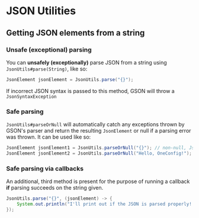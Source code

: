 # JSON Utilities

## Getting JSON elements from a string

### Unsafe (exceptional) parsing

You can **unsafely (exceptionally)** parse JSON from a string using `JsonUtils#parse(String)`, like so:

```java
JsonElement jsonElement = JsonUtils.parse("{}");
```

If incorrect JSON syntax is passed to this method, GSON will throw a `JsonSyntaxException`

### Safe parsing

`JsonUtils#parseOrNull` will automatically catch any exceptions thrown by GSON's parser and return the resulting `JsonElement` or null if a parsing error was thrown. It can be used like so:

```java
JsonElement jsonElement1 = JsonUtils.parseOrNull("{}"); // non-null, JsonObject
JsonElement jsonElement2 = JsonUtils.parseOrNull("Hello, OneConfig!"); // null
```

### Safe parsing via callbacks

An additional, third method is present for the purpose of running a callback **if** parsing succeeds on the string given.

```java
JsonUtils.parse("{}", (jsonElement) -> {
    System.out.println("I'll print out if the JSON is parsed properly! " + jsonElement);
});
```
